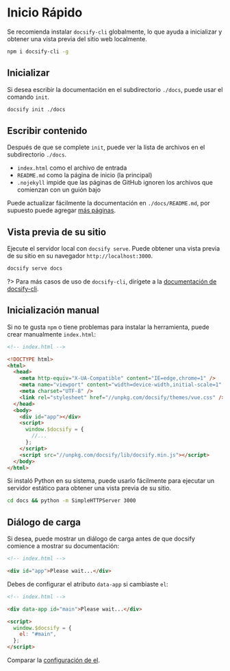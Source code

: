 # Inicio Rápido

Se recomienda instalar `docsify-cli` globalmente, lo que ayuda a inicializar y obtener una vista previa del sitio web localmente.

```bash
npm i docsify-cli -g
```

## Inicializar

Si desea escribir la documentación en el subdirectorio `./docs`, puede usar el comando `init`.

```bash
docsify init ./docs
```

## Escribir contenido

Después de que se complete `init`, puede ver la lista de archivos en el subdirectorio `./docs`.

- `index.html` como el archivo de entrada
- `README.md` como la página de inicio (la principal)
- `.nojekyll` impide que las páginas de GitHub ignoren los archivos que comienzan con un guión bajo

Puede actualizar fácilmente la documentación en `./docs/README.md`, por supuesto puede agregar [más páginas](/es/more-pages.md).

## Vista previa de su sitio

Ejecute el servidor local con `docsify serve`. Puede obtener una vista previa de su sitio en su navegador `http://localhost:3000`.

```bash
docsify serve docs
```

?> Para más casos de uso de `docsify-cli`, dirígete a la [documentación de docsify-cli](https://github.com/QingWei-Li/docsify-cli).

## Inicialización manual

Si no te gusta `npm` o tiene problemas para instalar la herramienta, puede crear manualmente `index.html`:

```html
<!-- index.html -->

<!DOCTYPE html>
<html>
  <head>
    <meta http-equiv="X-UA-Compatible" content="IE=edge,chrome=1" />
    <meta name="viewport" content="width=device-width,initial-scale=1" />
    <meta charset="UTF-8" />
    <link rel="stylesheet" href="//unpkg.com/docsify/themes/vue.css" />
  </head>
  <body>
    <div id="app"></div>
    <script>
      window.$docsify = {
        //...
      };
    </script>
    <script src="//unpkg.com/docsify/lib/docsify.min.js"></script>
  </body>
</html>
```

Si instaló Python en su sistema, puede usarlo fácilmente para ejecutar un servidor estático para obtener una vista previa de su sitio.

```bash
cd docs && python -m SimpleHTTPServer 3000
```

## Diálogo de carga

Si desea, puede mostrar un diálogo de carga antes de que docsify comience a mostrar su documentación:

```html
<!-- index.html -->

<div id="app">Please wait...</div>
```

Debes de configurar el atributo `data-app` si cambiaste `el`:

```html
<!-- index.html -->

<div data-app id="main">Please wait...</div>

<script>
  window.$docsify = {
    el: "#main",
  };
</script>
```

Comparar la [configuración de el](/es/configuration.md#el).
